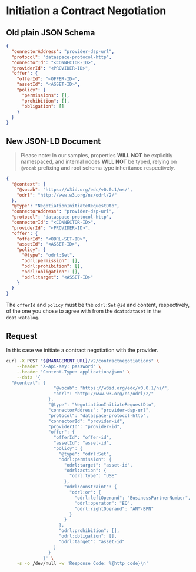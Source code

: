 # Initiation a Contract Negotiation

## Old plain JSON Schema

```json
{
  "connectorAddress": "provider-dsp-url",
  "protocol": "dataspace-protocol-http",
  "connectorId": "<CONNECTOR-ID>",
  "providerId": "<PROVIDER-ID>",
  "offer": {
    "offerId": "<OFFER-ID>",
    "assetId": "<ASSET-ID>",
    "policy": {
      "permissions": [],
      "prohibition": [],
      "obligation": []
    }
  }
}
```

## New JSON-LD Document

> Please note: In our samples, properties **WILL NOT** be explicitly namespaced, and internal nodes **WILL NOT** be typed, relying on `@vocab` prefixing and root schema type inheritance respectively.

```json
{
  "@context": {
    "@vocab": "https://w3id.org/edc/v0.0.1/ns/",
    "odrl": "http://www.w3.org/ns/odrl/2/"
  },
  "@type": "NegotiationInitiateRequestDto",
  "connectorAddress": "provider-dsp-url",
  "protocol": "dataspace-protocol-http",
  "connectorId": "<CONNECTOR-ID>",
  "providerId": "<PROVIDER-ID>",
  "offer": {
    "offerId": "<ODRL-SET-ID>",
    "assetId": "<ASSET-ID>",
    "policy": {
      "@type": "odrl:Set",
      "odrl:permission": [],
      "odrl:prohibition": [],
      "odrl:obligation": [],
      "odrl:target": "<ASSET-ID>"
    }
  }
}
```

The `offerId` and `policy` must be the `odrl:Set` `@id` and content, respectively, of the one you chose to agree with from the `dcat:dataset` in the `dcat:catalog`.

## Request

In this case we initiate a contract negotiation with the provider.

```bash
curl -X POST "${MANAGEMENT_URL}/v2/contractnegotiations" \
    --header 'X-Api-Key: password' \
    --header 'Content-Type: application/json' \
    --data '{
  "@context": {
                  "@vocab": "https://w3id.org/edc/v0.0.1/ns/",
                  "odrl": "http://www.w3.org/ns/odrl/2/"
                },
                "@type": "NegotiationInitiateRequestDto",
                "connectorAddress": "provider-dsp-url",
                "protocol": "dataspace-protocol-http",
                "connectorId": "provider-id",
                "providerId": "provider-id",
                "offer": {
                  "offerId": "offer-id",
                  "assetId": "asset-id",
                  "policy": {
                    "@type": "odrl:Set",
                    "odrl:permission": {
                      "odrl:target": "asset-id",
                      "odrl:action": {
                        "odrl:type": "USE"
                      },
                      "odrl:constraint": {
                        "odrl:or": {
                          "odrl:leftOperand": "BusinessPartnerNumber",
                          "odrl:operator": "EQ",
                          "odrl:rightOperand": "ANY-BPN"
                        }
                      }
                    },
                    "odrl:prohibition": [],
                    "odrl:obligation": [],
                    "odrl:target": "asset-id"
                  }
                }
              }' \
    -s -o /dev/null -w 'Response Code: %{http_code}\n'
```
